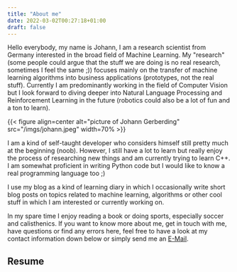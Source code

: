 ```yaml
---
title: "About me"
date: 2022-03-02T00:27:18+01:00
draft: false
---
```


Hello everybody, my name is Johann, I am a research scientist from Germany interested in the broad field of Machine Learning. My "research" (some people could argue that the stuff we are doing is no real research, sometimes I feel the same ;)) focuses mainly on the transfer of machine learning algorithms into business applications (prototypes, not the real stuff). Currently I am predominantly working in the field of Computer Vision but I look forward to diving deeper into Natural Language Processing and Reinforcement Learning in the future (robotics could also be a lot of fun and a ton to learn).

{{< figure align=center alt="picture of Johann Gerberding" src="/imgs/johann.jpeg" width=70% >}}


I am a kind of self-taught developer who considers himself still pretty much at the beginning (noob). However, I still have a lot to learn but really enjoy the process of researching new things and am currently trying to learn C++. I am somewhat proficient in writing Python code but I would like to know a real programming language too ;)  

I use my blog as a kind of learning diary in which I occasionally write short blog posts on topics related to machine learning, algorithms or other cool stuff in which I am interested or currently working on.

In my spare time I enjoy reading a book or doing sports, especially soccer and calisthenics. If you want to know more about me, get in touch with me, have questions or find any errors here, feel free to have a look at my contact information down below or simply send me an [E-Mail](<johann.gerberding@gmail.com>).

## Resume

<object data="/pdfs/resume-johann-gerberding.pdf" width="100%" height="1000" type='application/pdf'>
</object>